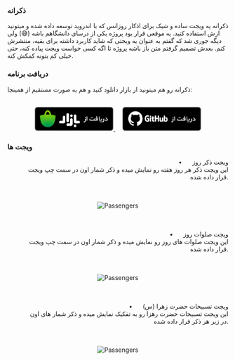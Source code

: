 ### ذکرانه
ذکرانه یه ویجت ساده و شیک برای اذکار روزانس که با اندروید توسعه داده شده و میتونید ازش استفاده کنید. یه موقعی قرار بود پروژه یکی از درسای دانشگاهم باشه (😅) ولی دیگه جوری شد که گفتم به عنوان یه ویجتی که شاید کاربرد داشته برای بقیه، منتشرش کنم. بعدش تصمیم گرفتم متن باز باشه پروژه تا اگه کسی خواست ویجت پیاده کنه، حتی خیلی کم بتونه کمکش کنه.

### دریافت برنامه
ذکرانه رو هم میتونید از بازار دانلود کنید و هم به صورت مستقیم از همینجا:
<br>&nbsp;<br>
<p align="center">
    <a href="https://cafebazaar.ir/app/ir.rezarasuolzadeh.zekraneh">
        <img alt="Bazaar" src="/shots/bazaar.png" width="180" height="55">
    </a>
    &nbsp;&nbsp;&nbsp;
    <a href="https://github.com/rezarasuolzadeh/zekraneh/releases/download/1.5.10/zekraneh.1.5.10.apk">
        <img alt="Github" src="/shots/github.png" width="180" height="55">
    </a>
</p>

### ویجت ها
<div style="text-align: right;">
    &nbsp;&nbsp;•&nbsp;&nbsp;&nbsp;&nbsp;&nbsp;&nbsp;ویجت ذکر روز
</div>
<div style="text-align: right;">
    &nbsp;&nbsp;&nbsp;&nbsp;&nbsp;&nbsp;&nbsp;&nbsp;&nbsp;این ویجت ذکر هر روز هفته رو نمایش میده و ذکر شمار اون در سمت چپ ویجت قرار داده شده.
</div>
<br>&nbsp;<br>
<p align="center">
    <img alt="Passengers" src="/shots/shot_3.png"  width="180" height="380">
</p>
<br>&nbsp;<br>
<div style="text-align: right;">
    &nbsp;&nbsp;•&nbsp;&nbsp;&nbsp;&nbsp;&nbsp;&nbsp;ویجت صلوات روز
</div>
<div style="text-align: right;">
    &nbsp;&nbsp;&nbsp;&nbsp;&nbsp;&nbsp;&nbsp;&nbsp;&nbsp;این ویجت صلوات های روز رو نمایش میده و ذکر شمار اون در سمت چپ ویجت قرار داده شده.
</div>
<br>&nbsp;<br>
<p align="center">
    <img alt="Passengers" src="/shots/shot_1.png"  width="180" height="380">
</p>
<br>&nbsp;<br>
<div style="text-align: right;">
    &nbsp;&nbsp;•&nbsp;&nbsp;&nbsp;&nbsp;&nbsp;&nbsp;ویجت تسبیحات حضرت زهرا (س)
</div>
<div style="text-align: right;">
    &nbsp;&nbsp;&nbsp;&nbsp;&nbsp;&nbsp;&nbsp;&nbsp;&nbsp;این ویجت تسبیحات حضرت رهزا رو به تفکیک نمایش میده و ذکر شمار های اون در زیر هر ذکر قرار داده شده.
</div>
<br>&nbsp;<br>
<p align="center">
    <img alt="Passengers" src="/shots/shot_2.png"  width="180" height="380">
</p>
